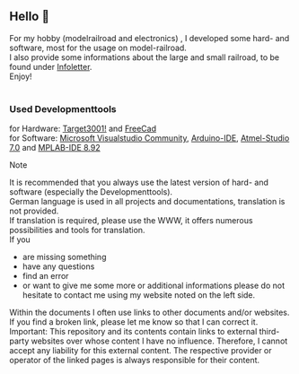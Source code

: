 ## Hello :steam_locomotive:

For my hobby (modelrailroad and electronics) , I developed some hard- and software, most for the usage on model-railroad.<br>
I also provide some informations about the large and small railroad, to be found under [Infoletter](https://github.com/Kruemelbahn/Infoletter).<br>
Enjoy!<br>
<br>
### Used Developmenttools
for Hardware: [Target3001!](https://www.ibfriedrich.com/) and [FreeCad](https://www.freecad.org/)<br>
for Software: [Microsoft Visualstudio Community](https://visualstudio.microsoft.com/de/vs/community/), [Arduino-IDE](https://www.arduino.cc/), [Atmel-Studio 7.0](https://ww1.microchip.com/downloads/aemDocuments/documents/DEV/ProductDocuments/SoftwareTools/as-installer-7.0.2594-full.exe) and [MPLAB-IDE 8.92](https://www.microchip.com/en-us/tools-resources/archives/mplab-ecosystem)<br> 

> [!NOTE]
> It is recommended that you always use the latest version of hard- and software (especially the Developmenttools).<br>
> German language is used in all projects and documentations, translation is not provided.<br>
> If translation is required, please use the WWW, it offers numerous possibilities and tools for translation.<br>
> If you
> - are missing something 
> - have any questions
> - find an error
> - or want to give me some more or additional informations
> please do not hesitate to contact me using my website noted on the left side.
>
> Within the documents I often use links to other documents and/or websites. If you find a broken link, please let me know so that I can correct it.
> Important: This repository and its contents contain links to external third-party websites
> over whose content I have no influence. Therefore, I cannot accept any liability for this external content. 
> The respective provider or operator of the linked pages is always responsible for their content.  

